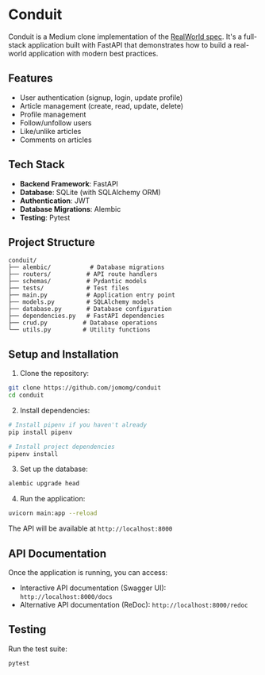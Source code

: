 # Conduit

Conduit is a Medium clone implementation of the [RealWorld spec](https://github.com/gothinkster/realworld). It's a full-stack application built with FastAPI that demonstrates how to build a real-world application with modern best practices.

## Features

- User authentication (signup, login, update profile)
- Article management (create, read, update, delete)
- Profile management
- Follow/unfollow users
- Like/unlike articles
- Comments on articles

## Tech Stack

- **Backend Framework**: FastAPI
- **Database**: SQLite (with SQLAlchemy ORM)
- **Authentication**: JWT
- **Database Migrations**: Alembic
- **Testing**: Pytest

## Project Structure

```
conduit/
├── alembic/           # Database migrations
├── routers/          # API route handlers
├── schemas/          # Pydantic models
├── tests/            # Test files
├── main.py           # Application entry point
├── models.py         # SQLAlchemy models
├── database.py       # Database configuration
├── dependencies.py   # FastAPI dependencies
├── crud.py          # Database operations
└── utils.py         # Utility functions
```

## Setup and Installation

1. Clone the repository:
```bash
git clone https://github.com/jomomg/conduit
cd conduit
```

2. Install dependencies:
```bash
# Install pipenv if you haven't already
pip install pipenv

# Install project dependencies
pipenv install
```

3. Set up the database:
```bash
alembic upgrade head
```

4. Run the application:
```bash
uvicorn main:app --reload
```

The API will be available at `http://localhost:8000`

## API Documentation

Once the application is running, you can access:
- Interactive API documentation (Swagger UI): `http://localhost:8000/docs`
- Alternative API documentation (ReDoc): `http://localhost:8000/redoc`

## Testing

Run the test suite:
```bash
pytest
```
